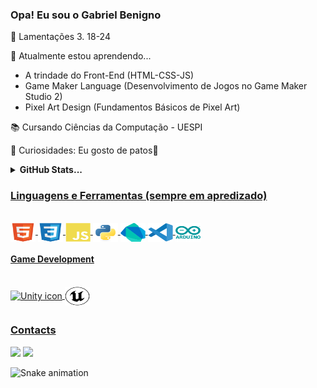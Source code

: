 ### Opa! Eu sou o Gabriel Benigno

📖 Lamentações 3. 18-24

🌱 Atualmente estou aprendendo...
* A trindade do Front-End (HTML-CSS-JS)
* Game Maker Language (Desenvolvimento de Jogos no Game Maker Studio 2)
* Pixel Art Design (Fundamentos Básicos de Pixel Art)

📚 Cursando Ciências da Computação - UESPI

🤭 Curiosidades: Eu gosto de patos🦆

<details align="left">
  <summary><b>GitHub Stats...</b></summary>
<br>
<div align="left">
  <a href="https://github.com/DuckAllLife">
  <img height="180em" src="https://github-readme-stats.vercel.app/api?username=DuckAllLife&show_icons=true&theme=nightowl&include_all_commits=true&count_private=true"/>
  <img height="180em" src="https://github-readme-stats.vercel.app/api/top-langs/?username=DuckAllLife&layout=compact&langs_count=7&theme=nightowl"/>
</div>
</details>

### Linguagens e Ferramentas (sempre em apredizado)
<div style="display: inline_block"><br>
  <img align="center" alt="HTML icon" height="30" width="40" src="https://raw.githubusercontent.com/devicons/devicon/master/icons/html5/html5-original.svg">
  <img align="center" alt="CSS icon" height="30" width="40" src="https://raw.githubusercontent.com/devicons/devicon/master/icons/css3/css3-original.svg">
  <img align="center" alt="JavaScript icon" height="30" width="40" src="https://raw.githubusercontent.com/devicons/devicon/master/icons/javascript/javascript-plain.svg">
  <img align="center" alt="Python icon" height="30" width="40" src="https://raw.githubusercontent.com/devicons/devicon/master/icons/python/python-original.svg">
  <img align="center" alt="Dart icon" height="30" width="40" src="https://github.com/devicons/devicon/blob/master/icons/dart/dart-original.svg">
  <img align="center" alt="VsCode icon" height="30" width="40" src="https://github.com/devicons/devicon/blob/master/icons/vscode/vscode-original.svg">
  <img align="center" alt="Arduino icon" height="30" width="40" src="https://github.com/devicons/devicon/blob/master/icons/arduino/arduino-original-wordmark.svg">
</div>

#### Game Development
<div style="display: inline_block"><br>
  <img align="center" alt="Unity icon" height="30" width="40" src="https://github.com/devicons/devicon/blob/master/icons/unity/unity-original.svg">
  <img align="center" alt="Unreal icon" height="30" width="40" src="https://github.com/devicons/devicon/blob/master/icons/unrealengine/unrealengine-original.svg">
</div>
  
  ##
  
### Contacts
 
<div> 
  <a href="https://www.instagram.com/gabriellbenigno/" target="_blank"><img src="https://img.shields.io/badge/-Instagram-%23E4405F?style=for-the-badge&logo=instagram&logoColor=white" target="_blank"></a>
  <a href = "mailto:gbenignorocha@gmail.com"><img src="https://img.shields.io/badge/-Gmail-%23333?style=for-the-badge&logo=gmail&logoColor=white" target="_blank"></a>
  <!---<a href="" target="_blank"><img src="https://img.shields.io/badge/-LinkedIn-%230077B5?style=for-the-badge&logo=linkedin&logoColor=white" target="_blank"></a>--->
 
  ![Snake animation](https://github.com/DuckAllLife/DuckAllLife/blob/output/github-contribution-grid-snake.svg)
 
</div>
